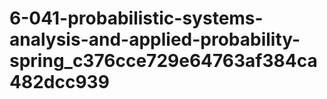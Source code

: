 # 6-041-probabilistic-systems-analysis-and-applied-probability-spring_c376cce729e64763af384ca482dcc939